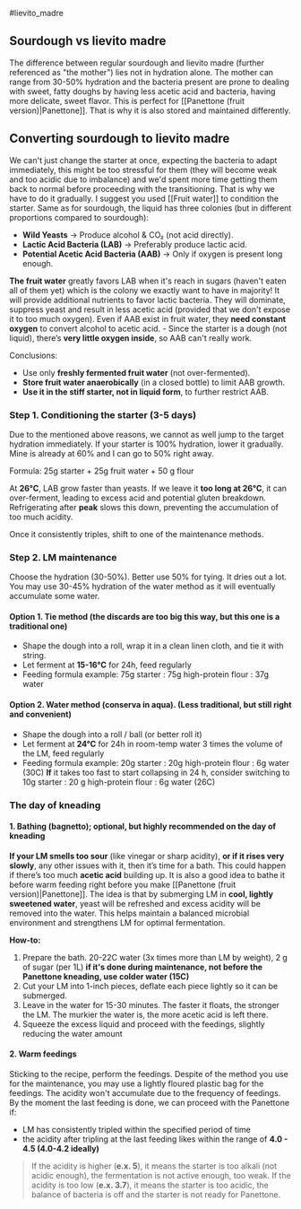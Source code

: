 #lievito_madre 

## Sourdough vs lievito madre

The difference between regular sourdough and lievito madre (further referenced as "the mother") lies not in hydration alone. The mother can range from 30-50% hydration and the bacteria present are prone to dealing with sweet, fatty doughs by having less acetic acid and bacteria, having more delicate, sweet flavor. This is perfect for [[Panettone (fruit version)|Panettone]]. That is why it is also stored and maintained differently.

## Converting sourdough to lievito madre

We can't just change the starter at once, expecting the bacteria to adapt immediately, this might be too stressful for them (they will become weak and too acidic due to imbalance) and we'd spent more time getting them back to normal before proceeding with the transitioning. That is why we have to do it gradually. I suggest you used [[Fruit water]] to condition the starter. Same as for sourdough, the liquid has three colonies (but in different proportions compared to sourdough):
- **Wild Yeasts** → Produce alcohol & CO₂ (not acid directly).
- **Lactic Acid Bacteria (LAB)** → Preferably produce lactic acid.
- **Potential Acetic Acid Bacteria (AAB)** → Only if oxygen is present long enough.

**The fruit water** greatly favors LAB when it's reach in sugars (haven't eaten all of them yet) which is the colony we exactly want to have in majority! It will provide additional nutrients to favor lactic bacteria. They will dominate, suppress yeast and result in less acetic acid (provided that we don't expose it to too much oxygen). Even if AAB exist in fruit water, they **need constant oxygen** to convert alcohol to acetic acid. - Since the starter is a dough (not liquid), there’s **very little oxygen inside**, so AAB can't really work. 

Conclusions:
- Use only **freshly fermented fruit water** (not over-fermented).
- **Store fruit water anaerobically** (in a closed bottle) to limit AAB growth.
- **Use it in the stiff starter, not in liquid form**, to further restrict AAB.

### Step 1. Conditioning the starter (3-5 days)
Due to the mentioned above reasons, we cannot as well jump to the target hydration immediately. If your starter is 100% hydration, lower it gradually. Mine is already at 60% and I can go to 50% right away.

Formula: 25g starter + 25g fruit water + 50 g flour

At **26°C**, LAB grow faster than yeasts. If we leave it **too long at 26°C**, it can over-ferment, leading to excess acid and potential gluten breakdown. Refrigerating after **peak** slows this down, preventing the accumulation of too much acidity.

Once it consistently triples, shift to one of the maintenance methods.
### Step 2. LM maintenance
Choose the hydration (30-50%). Better use 50% for tying. It dries out a lot. You may use 30-45% hydration of the water method as it will eventually accumulate some water.
#### Option 1. Tie method (the discards are too big this way, but this one is a traditional one)
- Shape the dough into a roll, wrap it in a clean linen cloth, and tie it with string.
- Let ferment at **15-16°C** for 24h, feed regularly
- Feeding formula example: 75g starter : 75g high-protein flour : 37g water 

#### Option 2. Water method (conserva in aqua). (Less traditional, but still right and convenient)
- Shape the dough into a roll / ball (or better roll it)
- Let ferment at **24°C** for 24h in room-temp water 3 times the volume of the LM, feed regularly
- Feeding formula example: 20g starter : 20g high-protein flour : 6g water (30C) **If** it takes too fast to start collapsing in 24 h, consider switching to 10g starter : 20 g high-protein flour : 6g water (26C)

### The day of kneading
#### 1. Bathing (bagnetto); optional, but highly recommended on the day of kneading

**If your LM smells too sour** (like vinegar or sharp acidity), **or if it rises very slowly**, any other issues with it, then it’s time for a bath. This could happen if there’s too much **acetic acid** building up. It is also a good idea to bathe it before warm feeding right before you make [[Panettone (fruit version)|Panettone]]. The idea is that by submerging LM in **cool, lightly sweetened water**, yeast will be refreshed and excess acidity will be removed into the water. This helps maintain a balanced microbial environment and strengthens LM for optimal fermentation.

**How-to:**
1. Prepare the bath. 20-22C water (3x times more than LM by weight), 2 g of sugar (per 1L) **if it's done during maintenance, not before the Panettone kneading, use colder water (15C)**
2. Cut your LM into 1-inch pieces, deflate each piece lightly so it can be submerged.
3. Leave in the water for 15-30 minutes. The faster it floats, the stronger the LM. The murkier the water is, the more acetic acid is left there.
4. Squeeze the excess liquid and proceed with the feedings, slightly reducing the water amount

#### 2. Warm feedings

Sticking to the recipe, perform the feedings. Despite of the method you use for the maintenance, you may use a lightly floured plastic bag for the feedings. The acidity won't accumulate due to the frequency of feedings. By the moment the last feeding is done, we can proceed with the Panettone if:
- LM has consistently tripled within the specified period of time
- the acidity after tripling at the last feeding likes within the range of **4.0 - 4.5 (4.0-4.2 ideally)**

> If the acidity is higher (**e.x. 5**), it means the starter is too alkali (not acidic enough), the fermentation is not active enough, too weak.
> If the acidity is too low (**e.x. 3.7**), it means the starter is too acidic, the balance of bacteria is off and the starter is not ready for Panettone.